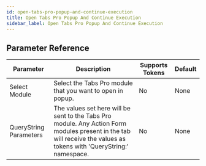 ```yaml
---
id: open-tabs-pro-popup-and-continue-execution
title: Open Tabs Pro Popup And Continue Execution
sidebar_label: Open Tabs Pro Popup And Continue Execution
---
```





## Parameter Reference
| Parameter | Description | Supports Tokens | Default |
| -- | -- | -- | -- |
| Select Module | Select the Tabs Pro module that you want to open in popup. | No | None |
| QueryString Parameters | The values set here will be sent to the Tabs Pro module. Any Action Form modules present in the tab will receive the values as tokens with 'QueryString:' namespace. | No | None |
